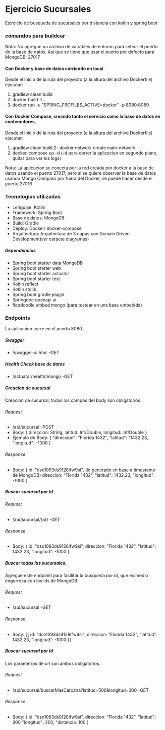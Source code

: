 # Ejercicio Sucursales

Ejercicio de busqueda de sucursales por distancia con kotlin y spring boot

### comandos para buildear

Nota: No agregue un archivo de variables de entorno para setear el puerto de la base de datos. Asi que se tiene que usar el puerto por defecto para MongoDB: 27017

#### Con Docker y base de datos corriendo en local.

Desde el inicio de la ruta del proyecto (a la altura del archivo Dockerfile) ejecutar:

1. gradlew clean build
2. docker build -t <nombre-de-la-imagen> .
3. docker run -e "SPRING_PROFILES_ACTIVE=docker" -p 8080:8080 <nombre-de-la-imagen>

#### Con Docker Compose, creando tanto el servicio como la base de datos en contenedores.

Desde el inicio de la ruta del proyecto (a la altura del archivo Dockerfile) ejecutar:

1. gradlew clean build
2- docker network create main-network
3. docker-compose up -d (-d para correr la aplicacion en segundo plano, quitar para ver los logs)

Nota: La aplicacion se conecta por la red creada por docker a la base de datos usando el puerto 27017, pero si se quiere observar la base de datos
usando Mongo Compass por fuera del Docker, se puede hacer desde el puerto 27016

### Tecnologias utilizadas

- Lenguaje: Kotlin
- Framework: Spring Boot
- Base de datos: MongoDB
- Build: Gradle
- Deploy: Docker/ docker-compose
- Arquitectura: Arquitectura de 3 capas con Domain Driven Development(ver carpeta diagramas)

##### Dependencias

- Spring boot starter data MongoDB
- Spring boot starter web
- Spring boot starter actuator
- Spring boot starter test
- Kotlin reflect
- Kotlin stdlib
- Spring boot gradle plugin
- Springdoc openapi ui
- flapdoodle embed mongo (para testear en una base embebida)


### Endpoints

La aplicacion corre en el puerto 8080.

##### Swagger
- /swagger-ui.html -GET

##### Health Check base de datos
- /actuator/health/mongo -GET

##### Creacion de sucursal
Creacion de sucursal, todos los campos del body son obligatorios.
###### Request
- /api/sucursal -POST
- Body: {
    direccion: String,
    latitud: Int/Double,
    longitud: Int/Double
  }
- Ejemplo de Body: {
  "direccion": "Florida 1432",
  "latitud": "1432.23,
  "longitud": -1000
}
###### Response
- Body: {
  id: "dso1093ds9128ifw9si", (id generado en base a timestamp de MongoDB)
  direccion: "Florida 1432",
  "latitud": 1432.23,
  "longitud": -1000
}

##### Buscar sucursal por Id
###### Request
- /api/sucursal/{id} -GET
###### Response
- Body: {
  id: "dso1093ds9128ifw9si",
  direccion: "Florida 1432",
  "latitud": 1432.23,
  "longitud": -1000
}

##### Buscar todas las sucursales.
Agregue este endpoint para facilitar la busqueda por id, que es medio engorrosa con los ids de MongoDB.
###### Request
- /api/sucursal -GET
###### Response
- Body: [{
  id: "dso1093ds9128ifw9si",
  direccion: "Florida 1432",
  "latitud": 1432.23,
  "longitud": -1000
}]

##### Buscar sucursal por Id
Los parametros de url son ambos obligatorios.
###### Request
- /api/sucursal/buscarMasCercana?latitud=500&longitud=200 -GET
###### Response
- Body: {
  id: "dso1093ds9128ifw9si",
  direccion: "Florida 1432",
  "latitud": 600
  "longitud": 200,
  "distancia: 100
}



